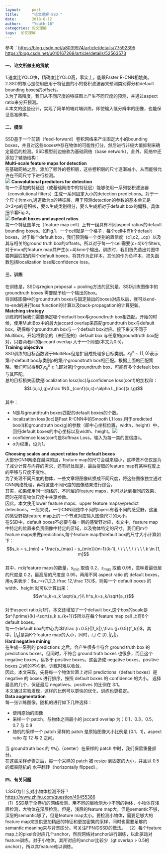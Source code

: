 ```yaml
---
layout:     post
title:      "论文理解-SSD "
date:       2018-8-12
author:     "Youth-18"
categories: 论文理解
tags:  论文理解
---
```


参考：https://blog.csdn.net/a8039974/article/details/77592395  
https://blog.csdn.net/u010167269/article/details/52563573
#### 一、论文所做出的贡献
1.速度比YOLO快，精确度比YOLO高，事实上，能跟Faster R-CNN相媲美。  
2.SSD的核心是使用应用于特征图的小的卷积滤波器来预测类别得分和default bounding boxes的offsets。  
3.为了高精度，我们从不同尺度的特征图上产生不同尺度的预测，并通过aspect ratio来分开预测。  
4.本文的这些设计，实现了简单的端对端训练，即使输入低分辨率的图像，也能保证高准确率。
#### 二、模型
SSD基于一个前馈（feed-forward）卷积网络来产生固定大小的bounding boxes，并且对这些boxes中存在物体的可能性打分。然后进行非极大值抑制来确定最后的检测。SSD模型前边被称为基础网络（base network），此外，网络中还添加了辅助结构：  
**Multi-scale feature maps for detection**  
在基础网络之后，添加了额外的卷积层，这些卷积层的尺寸逐渐减小，从而能够允许在不同尺寸下进行检测。  
![](/home/rd301/文档/学习/深度学习/目标检测/fig2.png)
**Convolutional predictors for detection**  
每一个添加的特征层（或基础网络中的特征层）能够使用一系列卷积滤波器（convolutional filters）生成一系列固定大小的detection predictions。对于一个尺寸为m×n,通道数为p的特征层，用于预测detection的参数的基本单元是3×3×p的卷积核，要么生成类别得分，要么生成相对于default box的偏移。具体细节看Fig.2。  
![](/home/rd301/文档/学习/深度学习/目标检测/fig1.png)
**Default boxes and aspect ratios**   
每一个特征图单元（feature map cell）上有一组具有不同aspect ratios的default bounding boxes。如Fig.1，一个cell就是一个格子，每个cell中有k个default boxes，对于每个default box，我们预测每一个类别的置信度（c1,c2,...cp）以及其与相关的ground truth box的offsets。所以对于每一个cell需要(c+4)k个filters,对于m×n的feature map共产生(c+4)kmn个输出。训练时，我们首先选出对图中猫狗最匹配的两个default boxes，将其作为正样本，其他的作为负样本，损失函数包括localization loss和confidence loss。
#### 三、训练
在训练是，SSD与region proposal + pooling方法的区别是，SSD训练图像中的groundtruth boxes 需要赋予给一个输出的box。  
将训练图像中的groundtruth boxes与固定输出的boxes对应以后，就可以end-to-end的进行loss function的计算以及back-propagation的计算更新。  
**Matching strategy**  
训练的时候我们需要确定哪个default box与groundtruth box相匹配。开始的时候，使用MultiBox中的最大jaccard overlap来匹配groundtruth box与default box，确保每个groundtruth box与一个default box对应。接下来又不同于Multibox，开始将剩余的（未匹配的）default box 与任意的groundtruth box配对，只要两者间的jaccard overlap 大于一个阈值(本文为0.5)。  
**Training objective**  
SSD训练的目标函数源于MultiBox但是扩展成处理多目标类别。$x^p_{ij}=\{1,0\}$表示第i个default box与类别p的第j个groundtruth box相匹配。根据上面的匹配策略，我们可以得到$\sum_ix^p_{ij}\geq1$,即对第j个groundtruth box，可能有多个default box与其匹配。  
总的目标损失函数是localization loss(loc)与confidence loss(conf)的加权和：  
$$L(x,c,l,g)=\frac 1N(L_{conf}(x,c)+\alpha L_{loc}(x,l,g)$$  
其中：  
* N是与groundtruth boxes匹配的default boxes的个数。  
* localization loss(loc)是Fast R-CNN中的Smooth L1 loss,用于predicted box(l)和groundtruth box(g)的参数（即中心坐标位置，width，height）中，回归default boxes的中心坐标以及width、height。![](/home/rd301/文档/学习/深度学习/目标检测/t1.png)
* confidence loss(conf)是Softmax Loss，输入为每一类的置信度c。
* $\alpha$为权重，设为1。

**Choosing scales and aspect ratios for default boxes**  
大部分CNN网络在越深的层，feature map的尺寸会越来越小，这样做不仅仅是为了减少计算与内存的需求，还有好处就是，最后提取的feature map有某种程度上的平移与尺度不变性。  
为了处理不同尺度的物体，一些文章将图像转换成不同尺度，将这些图像独立通过CNN网络处理，再将这些不同尺度的图像结果进行综合。  
其实，如果使用同一网络的、不同层的feature maps，也可以达到相同的效果，同时在所有物体尺度中共享参数。  
因此，本文使用lower feature maps、upper feature maps来predict detections。一般来说，一个CNN网络中不同的layers有着不同的感受野，这里的感受野指feature map上的一个节点对应输入图像尺寸的大小。  
在SSD中，default boxes不必要与每一层的感受野对应，本文中，feature map中特定的位置来负责图像中特定的区域，以及物体特定的尺寸。我们用m个feature maps来做predictions,每个feature map中default box的尺寸大小计算如下：  
$$s_k = s_{min} + \frac{s_{max} - s_{min}}{m-1}(k-1), \ \ \ \ \ \  \ \ \ \ k \in [1, m]$$  
其中，m为feature maps的数量，$s_{min}$ 取值 0.2，$s_{max}$ 取值 0.95，意味着最低层的尺度是 0.2，最高层的尺度是 0.95，再用不同 aspect ratio 的 default boxes，用$a_r$来表示：$a_r=\{1,2,3,\frac 12,\frac 13\}$，则每一个 default boxes 的 width、height 就可以计算出来： 
$$w^a_k=s_k \sqrt{a_r}\\
h^a_k=s_k/\sqrt{a_r}$$  
对于aspect ratio为1时，本文还增加了一个default box,这个box的scale是$s^{\prime}{k}=\sqrt{s_k s_{k+1}}$所以在每个feature map cell 上有6个default boxes。  
每一个default box的中心为:$(\frac {i+0.5}{|f_k|},\frac {j+0.5}{f_k})$，其中，$|f_k|$是第K个feature map的大小，同时，$i,j \in [0,\vert f_k \vert]$。  
**Hard negative mining**  
在生成一系列的 predictions 之后，会产生很多个符合 ground truth box 的 predictions boxes，但同时，不符合 ground truth boxes 也很多，而且这个 negative boxes，远多于 positive boxes。这会造成 negative boxes、positive boxes 之间的不均衡。训练时难以收敛。  
因此，本文采取，先将每一个物体位置上对应 predictions（default boxes）是 negative 的 boxes 进行排序，按照 default boxes 的 confidence 的大小。 选择最高的几个，保证最后 negatives、positives 的比例在 3:1。  
本文通过实验发现，这样的比例可以更快的优化，训练也更稳定。  
**Data augmentation**  
每一张训练图像，随机的进行如下几种选择：
* 使用原始的图像
* 采样一个 patch，与物体之间最小的 jaccard overlap 为：0.1，0.3，0.5，0.7 与 0.9
* 随机的采样一个 patch
采样的 patch 是原始图像大小比例是 [0.1，1]，aspect ratio 在 12 与 2 之间。  

当 groundtruth box 的 中心（center）在采样的 patch 中时，我们保留重叠部分。  
在这些采样步骤之后，每一个采样的 patch 被 resize 到固定的大小，并且以 0.5 的概率随机的 水平翻转（horizontally flipped）。
#### 四、有关问题  
1.SSD为什么对小物体检测不好？  
https://www.zhihu.com/question/49455386  
（1）SSD基于全卷机的网络检测，用不同的层检测大小不同的物体，小物体在浅层检测，大物体在深层检测。但是，浅层的feature map大，但是semantic不够，深层的semantic够了，但是feature map太小。要检测小物体，需要足够大的feature map来提供更加精细的特征和更加密集的采样，同时也需要足够的semantic meaning来与背景区分。可关注FPN/DSSD的做法。  （2）每个feature map上的pixel会对应几个anchor，然后网络对anchor进行训练，以此驱动对feature训练。对于小物体，其所对应的anchor比较少（gt overlap > 0.5的anchor），所以其feature难以训练。
